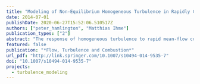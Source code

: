 ```yaml
---
title: "Modeling of Non-Equilibrium Homogeneous Turbulence in Rapidly Compressed Flows"
date: 2014-07-01
publishDate: 2020-06-27T15:52:06.510517Z
authors: ["peter_hamlington", "Matthias Ihme"]
publication_types: ["2"]
abstract: "The response of homogeneous turbulence to rapid mean-flow compression in idealized internal combustion engines and rapid compression machines is examined using a hierarchy of closure models for the Reynolds stress anisotropy. This hierarchy is based on a Reynolds stress anisotropy transport equation that is modeled from the exact transport equation for the anisotropy. The hierarchy of models includes a recentlydeveloped non-equilibrium model, which is shown to be in good agreement with more computationally-complex fully differential models. Using this hierarchical approach, the flow physics addressed by each closure is identified and closure accuracy is shown to depend on the degree to which non-equilibrium turbulent flow effects are captured. We examine the evolution of the turbulence kinetic energy, Reynolds stresses, and anisotropy as a function of the degree of non-equilibrium in the flow, which is parameterized by the ratio of characteristic turbulence and mean-flow deformation time scales. By comparing model results to results obtained from rapid distortion theory and higher level closures, prescriptions are provided for the applicability of different closure models based on the magnitude of the non-equilibrium parameter. The theoretical analysis is complemented by comparisons of simulation results with previously established direct numerical simulations for a one-dimensional compression. Finally, we connect these prescriptions with experimental measurements of turbulent and mean-flow time scales for internal combustion engines operating at realistic conditions."
featured: false
publication: "*Flow, Turbulence and Combustion*"
url_pdf: "http://link.springer.com/10.1007/s10494-014-9535-7"
doi: "10.1007/s10494-014-9535-7"
projects:
  - turbulence_modeling
---
```


